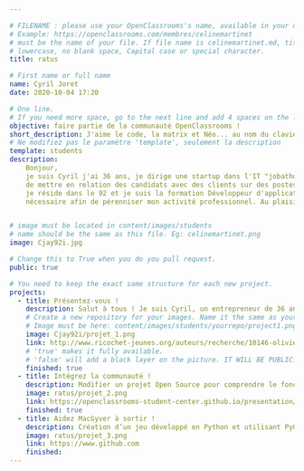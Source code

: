 ```yaml
---

# FILENAME : please use your OpenClassrooms's name, available in your url.
# Example: https://openclassrooms.com/membres/celinemartinet
# must be the name of your file. If file name is celinemartinet.md, title is celinemartinet.
# lowercase, no blank space, Capital case or special character.
title: ratus

# First name or full name
name: Cyril Joret
date: 2020-10-04 17:20

# One line.
# If you need more space, go to the next line and add 4 spaces on the left, as in 'description'.
objective: faire partie de la communauté OpenClassrooms !
short_description: J'aime le code, la matrix et Néo... au nom du clavier, de l'écran et d' internet ! 
# Ne modifiez pas le paramètre 'template', seulement la description
template: students
description:
    Bonjour, 
    je suis Cyril j'ai 36 ans, je dirige une startup dans l'IT "jobathome.fr" qui à pour but 
	de mettre en relation des candidats avec des clients sur des postes de développeurs exclusivement en télétravail !  
	je réside dans le 92 et je suis la formation Développeur d'application Python/Django sur 12 mois pour avoir le background 
	nécessaire afin de pérenniser mon activité professionnel. Au plaisir d'échanger avec tous !


# image must be located in content/images/students
# name should be the same as this file. Eg: celinemartinet.png
image: Cjay92i.jpg

# Change this to True when you do you pull request.
public: true

# You need to keep the exact same structure for each new project.
projects:
  - title: Présentez-vous !
    description: Salut à tous ! Je suis Cyril, un entrepreneur de 36 ans qui rejoint la formation pour apprendre à coder ! à bientôt!
    # Create a new repository for your images. Name it the same as your nickname and profile picture.
    # Image must be here: content/images/students/yourrepo/project1.png
    image: Cjay92i/projet_1.png
    link: http://www.ricochet-jeunes.org/auteurs/recherche/10146-olivier-vogel
    # 'true' makes it fully available.
    # 'false' will add a black layer on the picture. IT WILL BE PUBLIC!
    finished: true
  - title: Intégrez la communauté !
    description: Modifier un projet Open Source pour comprendre le fonctionnement de Git, de Github et des pull requests. 
    image: ratus/projet_2.png
    link: https://openclassrooms-student-center.github.io/presentation/students/ratus.html
    finished: true
  - title: Aidez MacGyver à sortir !
    description: Création d’un jeu développé en Python et utilisant PyGame.
    image: ratus/projet_3.png
    link: https://www.github.com
    finished: 
---
```

